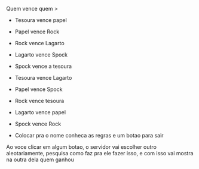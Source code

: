 Quem vence quem >
- Tesoura vence papel
- Papel vence Rock
- Rock vence Lagarto
- Lagarto vence Spock
- Spock vence a tesoura
- Tesoura vence Lagarto
- Papel vence Spock
- Rock vence tesoura
- Lagarto vence papel
- Spock vence Rock



- Colocar pra o nome conheca as regras e um botao para sair 



Ao voce clicar em algum botao, o servidor vai escolher outro aleotariamente, pesquisa como faz pra ele fazer isso, e com isso vai mostra na outra dela quem ganhou 